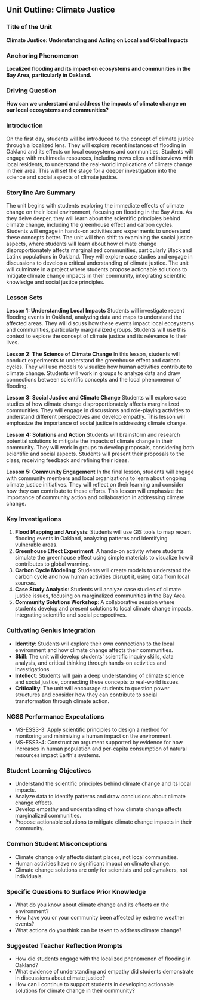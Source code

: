 ## Unit Outline: Climate Justice

### Title of the Unit
**Climate Justice: Understanding and Acting on Local and Global Impacts**

### Anchoring Phenomenon
**Localized flooding and its impact on ecosystems and communities in the Bay Area, particularly in Oakland.**

### Driving Question
**How can we understand and address the impacts of climate change on our local ecosystems and communities?**

### Introduction
On the first day, students will be introduced to the concept of climate justice through a localized lens. They will explore recent instances of flooding in Oakland and its effects on local ecosystems and communities. Students will engage with multimedia resources, including news clips and interviews with local residents, to understand the real-world implications of climate change in their area. This will set the stage for a deeper investigation into the science and social aspects of climate justice.

### Storyline Arc Summary
The unit begins with students exploring the immediate effects of climate change on their local environment, focusing on flooding in the Bay Area. As they delve deeper, they will learn about the scientific principles behind climate change, including the greenhouse effect and carbon cycles. Students will engage in hands-on activities and experiments to understand these concepts better. The unit will then shift to examining the social justice aspects, where students will learn about how climate change disproportionately affects marginalized communities, particularly Black and Latinx populations in Oakland. They will explore case studies and engage in discussions to develop a critical understanding of climate justice. The unit will culminate in a project where students propose actionable solutions to mitigate climate change impacts in their community, integrating scientific knowledge and social justice principles.

### Lesson Sets

**Lesson 1: Understanding Local Impacts**
Students will investigate recent flooding events in Oakland, analyzing data and maps to understand the affected areas. They will discuss how these events impact local ecosystems and communities, particularly marginalized groups. Students will use this context to explore the concept of climate justice and its relevance to their lives.

**Lesson 2: The Science of Climate Change**
In this lesson, students will conduct experiments to understand the greenhouse effect and carbon cycles. They will use models to visualize how human activities contribute to climate change. Students will work in groups to analyze data and draw connections between scientific concepts and the local phenomenon of flooding.

**Lesson 3: Social Justice and Climate Change**
Students will explore case studies of how climate change disproportionately affects marginalized communities. They will engage in discussions and role-playing activities to understand different perspectives and develop empathy. This lesson will emphasize the importance of social justice in addressing climate change.

**Lesson 4: Solutions and Action**
Students will brainstorm and research potential solutions to mitigate the impacts of climate change in their community. They will work in groups to develop proposals, considering both scientific and social aspects. Students will present their proposals to the class, receiving feedback and refining their ideas.

**Lesson 5: Community Engagement**
In the final lesson, students will engage with community members and local organizations to learn about ongoing climate justice initiatives. They will reflect on their learning and consider how they can contribute to these efforts. This lesson will emphasize the importance of community action and collaboration in addressing climate change.

### Key Investigations
1. **Flood Mapping and Analysis**: Students will use GIS tools to map recent flooding events in Oakland, analyzing patterns and identifying vulnerable areas.
2. **Greenhouse Effect Experiment**: A hands-on activity where students simulate the greenhouse effect using simple materials to visualize how it contributes to global warming.
3. **Carbon Cycle Modeling**: Students will create models to understand the carbon cycle and how human activities disrupt it, using data from local sources.
4. **Case Study Analysis**: Students will analyze case studies of climate justice issues, focusing on marginalized communities in the Bay Area.
5. **Community Solutions Workshop**: A collaborative session where students develop and present solutions to local climate change impacts, integrating scientific and social perspectives.

### Cultivating Genius Integration
- **Identity**: Students will explore their own connections to the local environment and how climate change affects their communities.
- **Skill**: The unit will develop students' scientific inquiry skills, data analysis, and critical thinking through hands-on activities and investigations.
- **Intellect**: Students will gain a deep understanding of climate science and social justice, connecting these concepts to real-world issues.
- **Criticality**: The unit will encourage students to question power structures and consider how they can contribute to social transformation through climate action.

### NGSS Performance Expectations
- MS-ESS3-3: Apply scientific principles to design a method for monitoring and minimizing a human impact on the environment.
- MS-ESS3-4: Construct an argument supported by evidence for how increases in human population and per-capita consumption of natural resources impact Earth's systems.

### Student Learning Objectives
- Understand the scientific principles behind climate change and its local impacts.
- Analyze data to identify patterns and draw conclusions about climate change effects.
- Develop empathy and understanding of how climate change affects marginalized communities.
- Propose actionable solutions to mitigate climate change impacts in their community.

### Common Student Misconceptions
- Climate change only affects distant places, not local communities.
- Human activities have no significant impact on climate change.
- Climate change solutions are only for scientists and policymakers, not individuals.

### Specific Questions to Surface Prior Knowledge
- What do you know about climate change and its effects on the environment?
- How have you or your community been affected by extreme weather events?
- What actions do you think can be taken to address climate change?

### Suggested Teacher Reflection Prompts
- How did students engage with the localized phenomenon of flooding in Oakland?
- What evidence of understanding and empathy did students demonstrate in discussions about climate justice?
- How can I continue to support students in developing actionable solutions for climate change in their community?